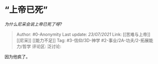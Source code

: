 # “上帝已死”
*为什么尼采会说上帝已死了呀?*

> Author: #0-Anonymity
> Last update: *23/07/2021*
> Link: [[苦难与上帝]] [[尼采]] [[能力不足]]
> Tag: #3-信仰/3D-神学 #2-事业/2A-功夫/2-拓展能力/哲学
> 评论区:
> 泛讨论:

因为他疯了。
